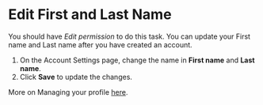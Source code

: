 # Edit First and Last Name

You should have *Edit permission* to do this task. You can update your First name and Last name after you have created an account.
1. On the Account Settings page, change the name in **First name** and **Last name**.
2. Click **Save** to update the changes.

More on Managing your profile [here](Account-Settings.md).

